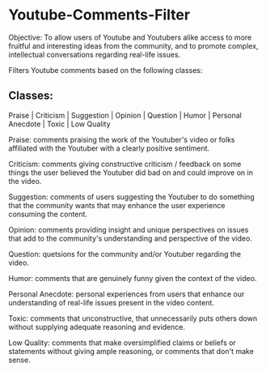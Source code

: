 # Youtube-Comments-Filter
Objective: To allow users of Youtube and Youtubers alike access to more fruitful and interesting ideas from the community, and to promote complex, intellectual conversations regarding real-life issues.

Filters Youtube comments based on the following classes:

## Classes:

Praise | Criticism | Suggestion | Opinion | Question | Humor | Personal Anecdote | Toxic | Low Quality

Praise: comments praising the work of the Youtuber's video or folks affiliated with the Youtuber with a clearly positive sentiment.

Criticism: comments giving constructive criticism / feedback on some things the user believed the Youtuber did bad on and could improve on in the video.

Suggestion: comments of users suggesting the Youtuber to do something that the community wants that may enhance the user experience consuming the content.

Opinion: comments providing insight and unique perspectives on issues that add to the community's understanding and perspective of the video.

Question: quetsions for the community and/or Youtuber regarding the video.

Humor: comments that are genuinely funny given the context of the video.

Personal Anecdote: personal experiences from users that enhance our understanding of real-life issues present in the video content.

Toxic: comments that unconstructive, that unnecessarily puts others down without supplying adequate reasoning and evidence.

Low Quality: comments that make oversimplified claims or beliefs or statements without giving ample reasoning, or comments that don't make sense.
